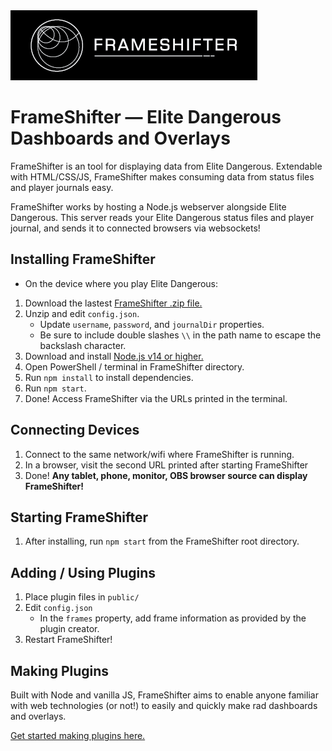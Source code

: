 <img src="https://github.com/daltonrowe/frameshifter/raw/master/public/welcome/frameshifter-readme.png">


# FrameShifter — Elite Dangerous Dashboards and Overlays

FrameShifter is an tool for displaying data from Elite Dangerous. Extendable with HTML/CSS/JS, FrameShifter makes consuming data from status files and player journals easy.

FrameShifter works by hosting a Node.js webserver alongside Elite Dangerous. This server reads your Elite Dangerous status files and player journal, and sends it to connected browsers via websockets!

## Installing FrameShifter

* On the device where you play Elite Dangerous:
1. Download the lastest [FrameShifter .zip file.](https://github.com/daltonrowe/frameshifter/archive/refs/heads/master.zip)
1. Unzip and edit `config.json`.
    - Update `username`, `password`, and `journalDir` properties.
    - Be sure to include double slashes `\\` in the path name to escape the backslash character.
1. Download and install [Node.js v14 or higher.](https://nodejs.org/en/download/current/)
1. Open PowerShell / terminal in FrameShifter directory.
1. Run `npm install` to install dependencies.
1. Run `npm start`.
1. Done! Access FrameShifter via the URLs printed in the terminal.

## Connecting Devices

1. Connect to the same network/wifi where FrameShifter is running.
1. In a browser, visit the second URL printed after starting FrameShifter
1. Done! **Any tablet, phone, monitor, OBS browser source can display FrameShifter!**

## Starting FrameShifter

1. After installing, run `npm start` from the FrameShifter root directory.

## Adding / Using Plugins

1. Place plugin files in `public/`
1. Edit `config.json`
    - In the `frames` property, add frame information as provided by the plugin creator.
1. Restart FrameShifter!

## Making Plugins

Built with Node and vanilla JS, FrameShifter aims to enable anyone familiar with web technologies (or not!) to easily and quickly make rad dashboards and overlays.

[Get started making plugins here.](./README-plugins.md)